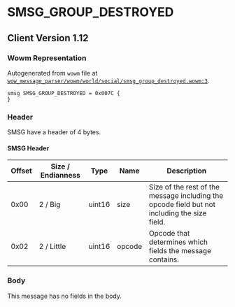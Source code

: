 # SMSG_GROUP_DESTROYED

## Client Version 1.12

### Wowm Representation

Autogenerated from `wowm` file at [`wow_message_parser/wowm/world/social/smsg_group_destroyed.wowm:3`](https://github.com/gtker/wow_messages/tree/main/wow_message_parser/wowm/world/social/smsg_group_destroyed.wowm#L3).
```rust,ignore
smsg SMSG_GROUP_DESTROYED = 0x007C {
}
```
### Header

SMSG have a header of 4 bytes.

#### SMSG Header

| Offset | Size / Endianness | Type   | Name   | Description |
| ------ | ----------------- | ------ | ------ | ----------- |
| 0x00   | 2 / Big           | uint16 | size   | Size of the rest of the message including the opcode field but not including the size field.|
| 0x02   | 2 / Little        | uint16 | opcode | Opcode that determines which fields the message contains.|

### Body

This message has no fields in the body.

